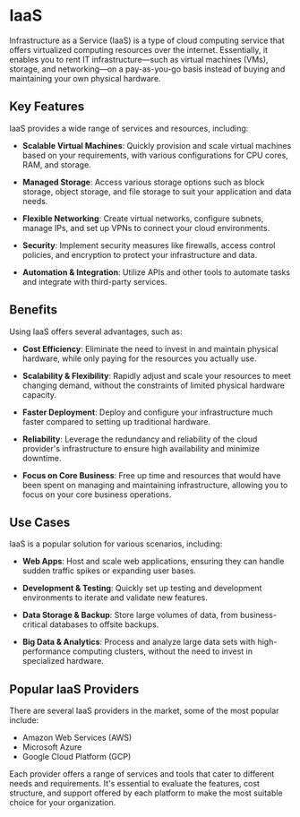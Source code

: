 # IaaS

Infrastructure as a Service (IaaS) is a type of cloud computing service that offers virtualized computing resources over the internet. Essentially, it enables you to rent IT infrastructure—such as virtual machines (VMs), storage, and networking—on a pay-as-you-go basis instead of buying and maintaining your own physical hardware.

## Key Features

IaaS provides a wide range of services and resources, including:

* **Scalable Virtual Machines**: Quickly provision and scale virtual machines based on your requirements, with various configurations for CPU cores, RAM, and storage.

* **Managed Storage**: Access various storage options such as block storage, object storage, and file storage to suit your application and data needs.

* **Flexible Networking**: Create virtual networks, configure subnets, manage IPs, and set up VPNs to connect your cloud environments.

* **Security**: Implement security measures like firewalls, access control policies, and encryption to protect your infrastructure and data.

* **Automation & Integration**: Utilize APIs and other tools to automate tasks and integrate with third-party services.

## Benefits

Using IaaS offers several advantages, such as:

* **Cost Efficiency**: Eliminate the need to invest in and maintain physical hardware, while only paying for the resources you actually use.

* **Scalability & Flexibility**: Rapidly adjust and scale your resources to meet changing demand, without the constraints of limited physical hardware capacity.

* **Faster Deployment**: Deploy and configure your infrastructure much faster compared to setting up traditional hardware.

* **Reliability**: Leverage the redundancy and reliability of the cloud provider's infrastructure to ensure high availability and minimize downtime.

* **Focus on Core Business**: Free up time and resources that would have been spent on managing and maintaining infrastructure, allowing you to focus on your core business operations.

## Use Cases

IaaS is a popular solution for various scenarios, including:

* **Web Apps**: Host and scale web applications, ensuring they can handle sudden traffic spikes or expanding user bases.

* **Development & Testing**: Quickly set up testing and development environments to iterate and validate new features.

* **Data Storage & Backup**: Store large volumes of data, from business-critical databases to offsite backups.

* **Big Data & Analytics**: Process and analyze large data sets with high-performance computing clusters, without the need to invest in specialized hardware.

## Popular IaaS Providers

There are several IaaS providers in the market, some of the most popular include:

- Amazon Web Services (AWS)
- Microsoft Azure
- Google Cloud Platform (GCP)

Each provider offers a range of services and tools that cater to different needs and requirements. It's essential to evaluate the features, cost structure, and support offered by each platform to make the most suitable choice for your organization.